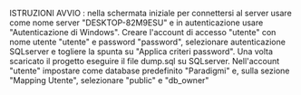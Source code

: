 ISTRUZIONI AVVIO : nella schermata iniziale per connettersi al server usare come nome server "DESKTOP-82M9ESU" e in autenticazione usare "Autenticazione di Windows". Creare l'account
di accesso "utente" con nome utente "utente" e password "password", selezionare autenticazione SQLserver e togliere la spunta su "Applica criteri password". Una volta scaricato il 
progetto eseguire il file dump.sql su SQLserver. Nell'account "utente" impostare come database predefinito "Paradigmi" e, sulla sezione "Mapping Utente", selezionare "public" e 
"db_owner"
